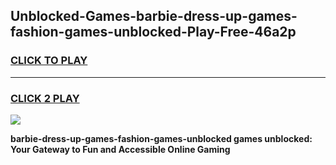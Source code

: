 
## Unblocked-Games-barbie-dress-up-games-fashion-games-unblocked-Play-Free-46a2p
<h3>
<a href="https://premium76.site?title=barbie-dress-up-games-fashion-games-unblocked&ref=22A">CLICK TO PLAY</a></h3>
<hr>

<h3>
<a href="https://premium76.site?title=barbie-dress-up-games-fashion-games-unblocked&ref=22A">CLICK 2 PLAY</a>
  
</h3>

<a href="https://premium76.site?title=barbie-dress-up-games-fashion-games-unblocked&ref=22A"><img src="https://clearcache.store/games.png"></a>


**barbie-dress-up-games-fashion-games-unblocked games unblocked: Your Gateway to Fun and Accessible Online Gaming**
